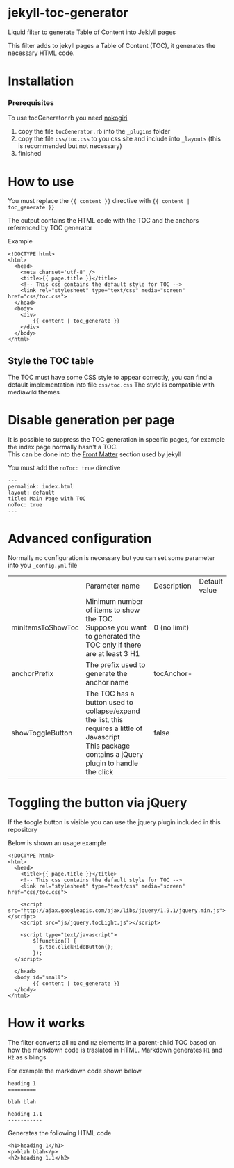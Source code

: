 jekyll-toc-generator
====================

Liquid filter to generate Table of Content into Jeklyll pages 

This filter adds to jekyll pages a Table of Content (TOC), it generates the necessary HTML code.


# Installation

### Prerequisites

To use tocGenerator.rb you need [nokogiri](http://nokogiri.org/)

1. copy the file `tocGenerator.rb` into the `_plugins` folder
2. copy the file `css/toc.css` to you css site and include into `_layouts` (this is recommended but not necessary)
2. finished

# How to use

You must replace the `{{ content }}` directive with `{{ content | toc_generate }}`

The output contains the HTML code with the TOC and the anchors referenced by TOC generator

Example

    <!DOCTYPE html>
    <html>
      <head>
        <meta charset='utf-8' />
        <title>{{ page.title }}</title>
        <!-- This css contains the default style for TOC -->
        <link rel="stylesheet" type="text/css" media="screen" href="css/toc.css">
      </head>
      <body>
        <div>
            {{ content | toc_generate }}
        </div>
      </body>
    </html>

## Style the TOC table

The TOC must have some CSS style to appear correctly, you can find a default implementation into file `css/toc.css`
The style is compatible with mediawiki themes

# Disable generation per page

It is possible to suppress the TOC generation in specific pages, for example the index page normally hasn't a TOC.  
This can be done into the [Front Matter](http://jekyllrb.com/docs/frontmatter/) section used by jekyll


You must add the `noToc: true` directive

    ---
    permalink: index.html
    layout: default
    title: Main Page with TOC
    noToc: true
    ---


# Advanced configuration

Normally no configuration is necessary but you can set some parameter into you `_config.yml` file

<table>
<th>
<td>Parameter name</td>
<td>Description</td>
<td>Default value</td>
</th>
<tr>
<td>minItemsToShowToc</td>
<td>Minimum number of items to show the TOC<br/>Suppose you want to generated the TOC only if there are at least 3 H1</td>
<td>0 (no limit)</td>
</tr>

<tr>
<td>anchorPrefix</td>
<td>The prefix used to generate the anchor name</td>
<td>tocAnchor-</td>
</tr>

<tr>
<td>showToggleButton</td>
<td>The TOC has a button used to collapse/expand the list, this requires a little of Javascript
<br/>This package contains a jQuery plugin to handle the click</td>
<td>false</td>
</tr>
</table>

# Toggling the button via jQuery

If the toogle button is visible you can use the jquery plugin included in this repository

Below is shown an usage example

    <!DOCTYPE html>
    <html>
      <head>
        <title>{{ page.title }}</title>
        <!-- This css contains the default style for TOC -->
        <link rel="stylesheet" type="text/css" media="screen" href="css/toc.css">

        <script src="http://ajax.googleapis.com/ajax/libs/jquery/1.9.1/jquery.min.js"></script>
        <script src="js/jquery.tocLight.js"></script>

        <script type="text/javascript">
            $(function() {
              $.toc.clickHideButton();
            });
      </script>

      </head>
      <body id="small">
            {{ content | toc_generate }}
      </body>
    </html>


# How it works

The filter converts all `H1` and `H2` elements in a parent-child TOC based on how the markdown code is traslated in HTML.
Markdown generates `H1` and `H2` as siblings

For example the markdown code shown below

    heading 1
    =========

    blah blah 

    heading 1.1
    -----------

Generates the following HTML code

    <h1>heading 1</h1>
    <p>blah blah</p>
    <h2>heading 1.1</h2>

